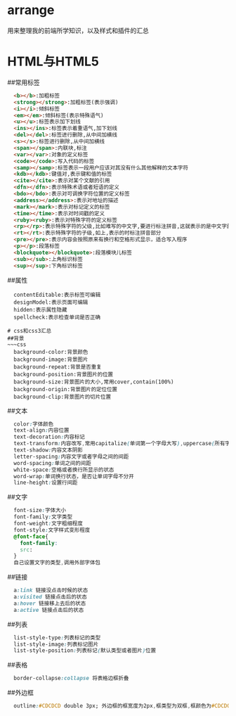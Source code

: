 # arrange
用来整理我的前端所学知识，以及样式和插件的汇总
# HTML与HTML5
##常用标签
~~~html
  <b></b>:加粗标签
  <strong></strong>:加粗标签(表示强调)
  <i></i>:倾斜标签
  <em></em>:倾斜标签(表示特殊语气)
  <u></u>:标签表示加下划线
  <ins></ins>:标签表示着重语气,加下划线
  <del></del>:标签进行删除,从中间加横线
  <s></s>:标签进行删除,从中间加横线
  <span></span>:内联块,标注
  <var></var>:对象的定义标签
  <code></code>:写入代码的标签
  <samp></samp>:标签表示一段用户应该对其没有什么其他解释的文本字符
  <kdb></kdb>:键值对,表示键和值的标签
  <cite></cite>:表示对某个文献的引用
  <dfn></dfn>:表示特殊术语或者短语的定义
  <bdo></bdo>:表示对可调换字符位置的定义标签
  <address></address>:表示对地址的描述
  <mark></mark>:表示对标记定义的标签
  <time></time>:表示对时间戳的定义
  <ruby><ruby>:表示对特殊字符的定义标签
  <rp></rp>:表示特殊字符的父级,比如难写的中文字,要进行标注拼音,这就表示的是中文字部分
  <rt></rt>:表示特殊字符的子级,如上,表示的时标注拼音部分
  <pre></pre>:表示内容会按照原来有换行和空格形式显示，适合写入程序
  <p></p>:段落标签
  <blockquote></blockquote>:段落模块儿标签
  <sub></sub>:上角标识标签
  <sup></sup>:下角标识标签
~~~
##属性
~~~
  contentEditable:表示标签可编辑
  designModel:表示页面可编辑
  hidden:表示属性隐藏
  spellcheck:表示检查单词是否正确
~~~
~~~
# css和css3汇总
##背景
~~~css
  background-color:背景颜色
  background-image:背景图片
  background-repeat:背景是否重复
  background-position:背景图片的位置
  background-size:背景图片的大小,常用cover,contain(100%)
  background-origin:背景图片的定位位置
  background-clip:背景图片的切片位置
~~~
##文本
~~~css
  color:字体颜色
  text-align:内容位置
  text-decoration:内容标记
  text-transform:内容改写,常用capitalize(单词第一个字母大写),uppercase(所有字母都大写),lowercase(所有字母都小写)
  text-shadow:内容文本阴影
  letter-spacing:内容文字或者字母之间的间距
  word-spacing:单词之间的间距
  white-space:空格或者换行所显示的状态
  word-wrap:单词换行状态，是否让单词字母不分开
  line-height:设置行间距
~~~
##文字
~~~css
  font-size:字体大小
  font-family:文字类型
  font-weight:文字粗细程度
  font-style:文字样式变形程度
  @font-face{
    font-family:
    src:
  }
  自己设置文字的类型,调用外部字体包
~~~
##链接
~~~css
  a:link 链接没点击时候的状态
  a:visited 链接点击后的状态
  a:hover 链接移上去后的状态
  a:active 链接点击后的状态
~~~
##列表
~~~css
  list-style-type:列表标记的类型
  list-style-image:列表标记图片
  list-style-position:列表标记(默认类型或者图片)位置
~~~
##表格
~~~css
  border-collapse:collapse 将表格边框折叠
~~~
##外边框
~~~css
  outline:#CDCDCD double 3px; 外边框的框宽度为2px,框类型为双框,框颜色为#CDCDCD(浅灰色)
~~~
